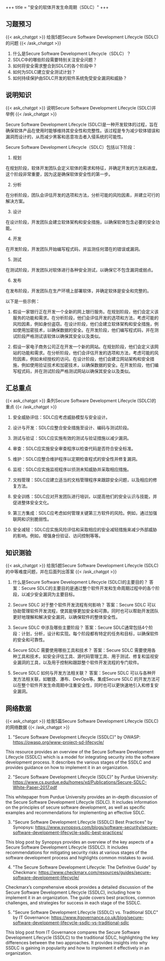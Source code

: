 +++
title = "安全的软体开发生命周期（SDLC）"
+++
## 习题预习
{{< ask_chatgpt >}}
给我5题Secure Software Development Lifecycle (SDLC)的问题
{{< /ask_chatgpt >}}



1. 什么是Secure Software Development Lifecycle（SDLC）？ 
2. SDLC中的哪些阶段需要特别关注安全问题？ 
3. 如何将安全需求整合到SDLC的各个阶段中？ 
4. 如何为SDLC建立安全测试计划？ 
5. 如何持续保护由SDLC开发的软件系统免受安全漏洞和威胁？   

## 说明知识
{{< ask_chatgpt >}}
说明Secure Software Development Lifecycle (SDLC)并举例
{{< /ask_chatgpt >}}



Secure Software Development Lifecycle (SDLC)是一种开发软体的过程，旨在确保软体产品在使用时能够维持其安全性和完整性。该过程是专为减少软体错误和漏洞而设计的，从而减少黑客和恶意攻击者入侵系统的可能性。

Secure Software Development Lifecycle（SDLC）包括以下阶段：

1. 规划

在规划阶段，软体开发团队会定义软体的需求和特征，并确定开发的方法和进度。这个阶段非常重要，因为这是确保软体安全性的第一步。

2. 分析

在分析阶段，团队会评估开发的选项和方法，分析可能的风险因素，并建立可行的解决方案。

3. 设计

在设计阶段，开发团队会建立软体架构和安全措施，以确保软体包含必要的安全功能。

4. 开发

在开发阶段，开发团队开始编写程式码，并监测任何潜在的错误或漏洞。

5. 测试

在测试阶段，开发团队对软体进行各种安全测试，以确保它不包含漏洞或弱点。

6. 发布

在发布阶段，开发团队在生产环境上部署软体，并确定软体是安全和完整的。

以下是一些示例：

1. 假设一家银行正在开发一个全新的网上银行服务。在规划阶段，他们会定义该服务的功能和需求。在分析阶段，他们会评估开发的选项和方法，考虑可能的风险因素，例如身份盗窃。在设计阶段，他们会建立软体架构和安全措施，例如使用加密技术，以确保数据的安全。在开发阶段，他们编写程式码，并在测试阶段严格测试该软体以确保其安全以及类似。

2. 假设一家电子商务公司正在开发一个新的网站。在规划阶段，他们会定义该网站的功能和需求。在分析阶段，他们会评估开发的选项和方法，考虑可能的风险因素，例如未经授权的访问。在设计阶段，他们会建立网站架构和安全措施，例如使用验证技术和加密技术，以确保数据的安全。在开发阶段，他们编写程式码，并在测试阶段严格测试网站以确保其安全以及类似。   

## 汇总重点
{{< ask_chatgpt >}}
条列Secure Software Development Lifecycle (SDLC)的重点
{{< /ask_chatgpt >}}



1. 安全威胁评估：SDLC应考虑威胁模型与安全设计。

2. 设计与开发：SDLC应整合安全措施至设计、编码与测试阶段。

3. 测试与验证：SDLC应实施有效的测试与验证措施以减少漏洞。

4. 审查：SDLC应实施安全审查程序以检查代码是否符合安全标准。

5. 维护：SDLC应整合维护程序以定期检查程式的安全性并修复漏洞。

6. 监视：SDLC应实施监视程序以侦测未知威胁并采取相应措施。

7. 文档管理：SDLC应建立适当的文档管理程序来跟踪安全问题，以及相应的修复方法。

8. 安全训练：SDLC应对开发团队进行培训，以提高他们的安全认识与技能，并促进整体安全文化。

9. 第三方集成：SDLC应考虑如何管理关键第三方软件的风险。例如，通过加强联网和识别脆弱性。

10. 安全减轻：SDLC应实施风险评估和采取相应的安全减轻措施来减少外部威胁的影响。例如，增强身份验证、访问控制等等。   

## 知识测验
{{< ask_chatgpt >}}
给我5题Secure Software Development Lifecycle (SDLC)的中等难度问题，并在后面列出答案
{{< /ask_chatgpt >}}



1. 什么是Secure Software Development Lifecycle (SDLC)的主要目的？
答案：Secure SDLC的主要目的是通过整个软件开发和生命周期过程中的各个阶段，以减少安全漏洞为主要目标。

2. Secure SDLC 对于整个软件开发流程有何影响？
答案：Secure SDLC 可以协助管理软件开发流程，使其能够更加安全和可靠。同时也可以帮助开发团队更好地理解和解决安全漏洞，以确保软件的整体安全性。

3. Secure SDLC 中涉及哪些主要阶段？
答案：Secure SDLC通常包括4个阶段：计划，分析，设计和实现。每个阶段都有特定的任务和目标，以确保软件的安全和可靠性。

4. Secure SDLC 需要使用哪些工具和技术？
答案：Secure SDLC 需要使用各种工具和技术，如安全评估工具、源代码管理工具、用于测试、修复和监视安全漏洞的工具，以及用于控制和跟踪整个软件开发流程的专门软件。

5. Secure SDLC 如何与开发方法相关联？
答案：Secure SDLC 可以与各种开发方法相关联，如敏捷、瀑布、DevOps等。集成Secure SDLC 的开发方法可以在整个软件开发生命周期中注重安全性，同时也可以更快速地引入和修复安全漏洞。   

## 网络数据
{{< ask_chatgpt >}}
给我5篇Secure Software Development Lifecycle (SDLC)的网络数据
{{< /ask_chatgpt >}}



1. "Secure Software Development Lifecycle (SSDLC)" by OWASP: 
https://owasp.org/www-project-sd-lifecycle/

This resource provides an overview of the Secure Software Development Lifecycle (SSDLC) which is a model for integrating security into the software development process. It describes the various stages of the SSDLC and provides guidance on how to implement it in an organization.

2. "Secure Software Development Lifecycle (SDLC)" by Purdue University: 
https://www.cs.purdue.edu/homes/xd/Publications/Secure-SDLC-White-Paper-2017.pdf

This whitepaper from Purdue University provides an in-depth discussion of the Secure Software Development Lifecycle (SDLC). It includes information on the principles of secure software development, as well as specific examples and recommendations for implementing an effective SDLC.

3. "Secure Software Development Lifecycle (SSDLC) Best Practices" by Synopsys: 
https://www.synopsys.com/blogs/software-security/secure-software-development-lifecycle-ssdlc-best-practices/

This blog post by Synopsys provides an overview of the key aspects of a Secure Software Development Lifecycle (SSDLC). It includes recommendations for mitigating security risks at various stages of the software development process and highlights common mistakes to avoid.

4. "The Secure Software Development Lifecycle: The Definitive Guide" by Checkmarx: 
https://www.checkmarx.com/resources/guides/secure-software-development-lifecycle/

Checkmarx’s comprehensive ebook provides a detailed discussion of the Secure Software Development Lifecycle (SSDLC), including how to implement it in an organization. The guide covers best practices, common challenges, and strategies for success in each stage of the SSDLC.

5. "Secure Software Development Lifecycle (SSDLC) vs. Traditional SDLC" by IT Governance: 
https://www.itgovernance.co.uk/blog/secure-software-development-lifecycle-ssdlc-vs-traditional-sdlc

This blog post from IT Governance compares the Secure Software Development Lifecycle (SSDLC) to the traditional SDLC, highlighting the key differences between the two approaches. It provides insights into why SSDLC is gaining in popularity and how to implement it effectively in an organization.   

